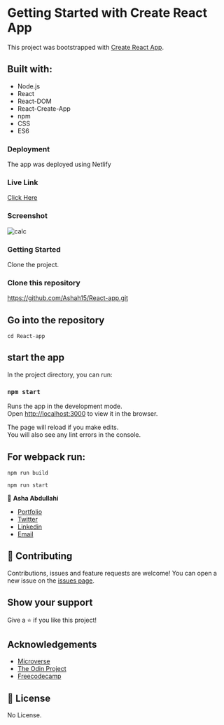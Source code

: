 # Getting Started with Create React App

This project was bootstrapped with [Create React App](https://github.com/facebook/create-react-app).

## Built with:

- Node.js
- React
- React-DOM
- React-Create-App
- npm
- CSS
- ES6

### Deployment

The app was deployed using Netlify

### Live Link

[Click Here](https://jovial-visvesvaraya-43cbcc.netlify.app/)

### Screenshot

![calc](https://user-images.githubusercontent.com/25789605/132257339-b677fa2d-84b9-4b72-be8e-7920b8e3e587.png)

### Getting Started

Clone the project.

### Clone this repository

https://github.com/Ashah15/React-app.git


## Go into the repository

`cd React-app`

## start the app

In the project directory, you can run:

### `npm start`

Runs the app in the development mode.<br />
Open [http://localhost:3000](http://localhost:3000) to view it in the browser.

The page will reload if you make edits.<br />
You will also see any lint errors in the console.

## For webpack run:

`npm run build`

`npm run start`

👤 **Asha Abdullahi**
- [Portfolio](https://ashah15.github.io/Asha-Portfolio/)
- [Twitter](https://twitter.com/AshaAbdullahi13)
- [Linkedin](https://www.linkedin.com/in/ashaabdullahi/)
- [Email](mailto:ashaabdillahi53@gmail.com )


## 🤝 Contributing

Contributions, issues and feature requests are welcome!
You can open a new issue on the [issues page](https://github.com/imahnama/React-Calculator-App/issues).

## Show your support

Give a ⭐️ if you like this project!

## Acknowledgements

- [Microverse](https://www.microverse.org/)
- [The Odin Project](https://www.theodinproject.com/)
- [Freecodecamp](http://freecodecamp.org/)

## 📝 License

No License.

